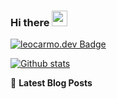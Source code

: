 ### Hi there <a href="https://www.gautamkrishnar.com/"><img src="https://media.giphy.com/media/hvRJCLFzcasrR4ia7z/giphy.gif" width="25px"></a>

[![leocarmo.dev Badge](https://img.shields.io/badge/leocarmo-.dev-blue)](http://leocarmo.dev)

[![Github stats](https://github-readme-stats.vercel.app/api?username=leocarmo&show_icons=true&include_all_commits=true)](https://github.com/leocarmo/github-readme-stats) 

📕 **Latest Blog Posts**

<!-- BLOG-POST-LIST:START -->
<!-- BLOG-POST-LIST:END -->
